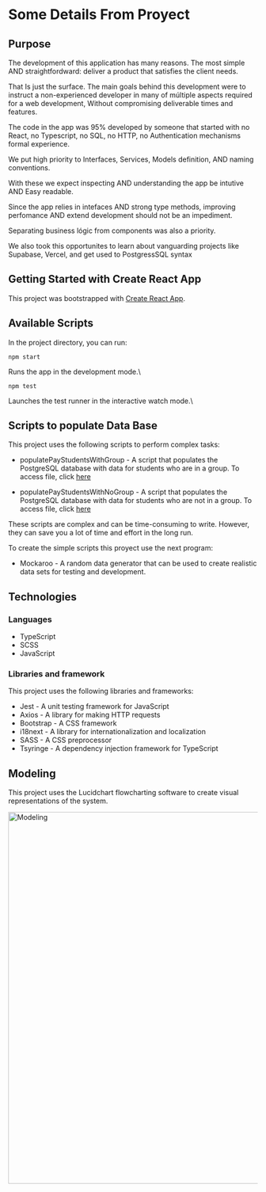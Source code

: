 # Some Details From Proyect

## Purpose

The development of this application has many reasons.
The most simple AND straightfordward: deliver a product that satisfies the client needs.

That Is just the surface.
The main goals behind this development were to instruct a non-experienced developer in many of múltiple aspects required for a web development, Without compromising deliverable times and features.

The code in the app was 95% developed by someone that started with no React, no Typescript, no SQL, no HTTP, no Authentication mechanisms formal experience.

We put high priority to Interfaces, Services, Models definition, AND naming conventions.

With these we expect inspecting AND understanding the app be intutive AND Easy readable.

Since the app relies in intefaces AND strong type methods, improving perfomance AND extend development should not be an impediment.

Separating business lógic from components was also a priority.

We also took this opportunites to learn about vanguarding projects like Supabase, Vercel, and get used to PostgressSQL syntax

## Getting Started with Create React App

This project was bootstrapped with [Create React App](https://github.com/facebook/create-react-app).

## Available Scripts

In the project directory, you can run:

`npm start`

Runs the app in the development mode.\

`npm test`

Launches the test runner in the interactive watch mode.\

## Scripts to populate Data Base

This project uses the following scripts to perform complex tasks:

- populatePayStudentsWithGroup - A script that populates the PostgreSQL database with data for students who are in a group.
  To access file, click [here](https://github.com/sitba-ct/institute-app/blob/main/script/populatePayStudentsWithGroup.sql)

- populatePayStudentsWithNoGroup - A script that populates the PostgreSQL database with data for students who are not in a group.
  To access file, click [here](https://github.com/sitba-ct/institute-app/blob/main/script/populatePayStudentsWithNoGroup.sql)

These scripts are complex and can be time-consuming to write. However, they can save you a lot of time and effort in the long run.

To create the simple scripts this proyect use the next program:

- Mockaroo - A random data generator that can be used to create realistic data sets for testing and development.

## Technologies

### Languages

- TypeScript
- SCSS
- JavaScript

### Libraries and framework

This project uses the following libraries and frameworks:

- Jest - A unit testing framework for JavaScript
- Axios - A library for making HTTP requests
- Bootstrap - A CSS framework
- i18next - A library for internationalization and localization
- SASS - A CSS preprocessor
- Tsyringe - A dependency injection framework for TypeScript

## Modeling

This project uses the Lucidchart flowcharting software to create visual representations of the system.

<img width="751" alt="Modeling" src="https://github.com/sitba-ct/institute-app/assets/99862776/6b5779ed-e829-4ff1-9249-d9a41437499f">
